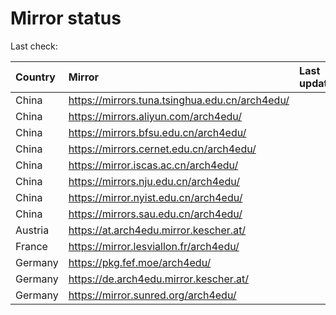 <script src="./time.js"></script>
# Mirror status
Last check: <script type="text/javascript">localize(1700965812.668219);</script>

|Country|Mirror|Last update|
|:------|:-----|:----------|
|China|https://mirrors.tuna.tsinghua.edu.cn/arch4edu/|<script type="text/javascript">localize(1700937002);</script>|
|China|https://mirrors.aliyun.com/arch4edu/|<script type="text/javascript">localize(1700937002);</script>|
|China|https://mirrors.bfsu.edu.cn/arch4edu/|<script type="text/javascript">localize(1700893857);</script>|
|China|https://mirrors.cernet.edu.cn/arch4edu/|<script type="text/javascript">localize(1700937002);</script>|
|China|https://mirror.iscas.ac.cn/arch4edu/|<script type="text/javascript">localize(1700937002);</script>|
|China|https://mirrors.nju.edu.cn/arch4edu/|<script type="text/javascript">localize(1700850670);</script>|
|China|https://mirror.nyist.edu.cn/arch4edu/|<script type="text/javascript">localize(1700937002);</script>|
|China|https://mirrors.sau.edu.cn/arch4edu/|<script type="text/javascript">localize(1700937002);</script>|
|Austria|https://at.arch4edu.mirror.kescher.at/|<script type="text/javascript">localize(1700937002);</script>|
|France|https://mirror.lesviallon.fr/arch4edu/|<script type="text/javascript">localize(1700937002);</script>|
|Germany|https://pkg.fef.moe/arch4edu/|<script type="text/javascript">localize(1700937002);</script>|
|Germany|https://de.arch4edu.mirror.kescher.at/|<script type="text/javascript">localize(1700937002);</script>|
|Germany|https://mirror.sunred.org/arch4edu/|<script type="text/javascript">localize(1700937002);</script>|

<script src="./tablefilter/tablefilter.js"></script>
<script src="./table.js"></script>
